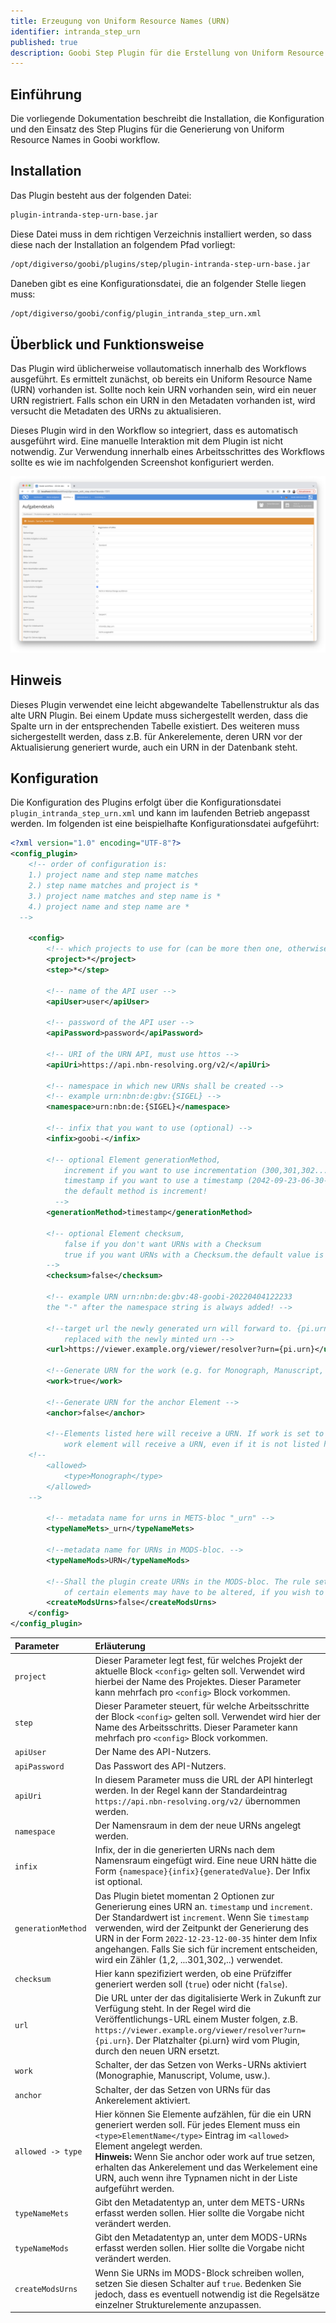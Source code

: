 ```yaml
---
title: Erzeugung von Uniform Resource Names (URN)
identifier: intranda_step_urn
published: true
description: Goobi Step Plugin für die Erstellung von Uniform Resource Names (URN).
---
```

## Einführung
Die vorliegende Dokumentation beschreibt die Installation, die Konfiguration und den Einsatz des Step Plugins für die Generierung von Uniform Resource Names in Goobi workflow.


## Installation
Das Plugin besteht aus der folgenden Datei:

```bash
plugin-intranda-step-urn-base.jar
```

Diese Datei muss in dem richtigen Verzeichnis installiert werden, so dass diese nach der Installation an folgendem Pfad vorliegt:

```bash
/opt/digiverso/goobi/plugins/step/plugin-intranda-step-urn-base.jar
```

Daneben gibt es eine Konfigurationsdatei, die an folgender Stelle liegen muss:

```bash
/opt/digiverso/goobi/config/plugin_intranda_step_urn.xml
```

## Überblick und Funktionsweise
Das Plugin wird üblicherweise vollautomatisch innerhalb des Workflows ausgeführt. Es ermittelt zunächst, ob bereits ein Uniform Resource Name (URN) vorhanden ist. Sollte noch kein URN vorhanden sein, wird ein neuer URN registriert. Falls schon ein URN in den Metadaten vorhanden ist, wird versucht die Metadaten des URNs zu aktualisieren.

Dieses Plugin wird in den Workflow so integriert, dass es automatisch ausgeführt wird. Eine manuelle Interaktion mit dem Plugin ist nicht notwendig. Zur Verwendung innerhalb eines Arbeitsschrittes des Workflows sollte es wie im nachfolgenden Screenshot konfiguriert werden.

![Integration des Plugins in den Workflow](screen1_de.png)


## Hinweis
Dieses Plugin verwendet eine leicht abgewandelte Tabellenstruktur als das alte URN Plugin. Bei einem Update muss sichergestellt werden, dass die Spalte urn in der entsprechenden Tabelle existiert. Des weiteren muss sichergestellt werden, dass z.B. für Ankerelemente, deren URN vor der Aktualisierung generiert wurde, auch ein URN in der Datenbank steht.


## Konfiguration
Die Konfiguration des Plugins erfolgt über die Konfigurationsdatei `plugin_intranda_step_urn.xml` und kann im laufenden Betrieb angepasst werden. Im folgenden ist eine beispielhafte Konfigurationsdatei aufgeführt:

```xml
<?xml version="1.0" encoding="UTF-8"?>
<config_plugin>
	<!-- order of configuration is:
    1.) project name and step name matches
    2.) step name matches and project is *
    3.) project name matches and step name is *
    4.) project name and step name are *
  -->

	<config>
		<!-- which projects to use for (can be more then one, otherwise use *) -->
		<project>*</project>
		<step>*</step>

		<!-- name of the API user -->
		<apiUser>user</apiUser>

		<!-- password of the API user -->
		<apiPassword>password</apiPassword>

		<!-- URI of the URN API, must use httos -->
		<apiUri>https://api.nbn-resolving.org/v2/</apiUri>

		<!-- namespace in which new URNs shall be created -->
		<!-- example urn:nbn:de:gbv:{SIGEL} -->
		<namespace>urn:nbn:de:{SIGEL}</namespace>

		<!-- infix that you want to use (optional) -->
		<infix>goobi-</infix>

        <!-- optional Element generationMethod,
			increment if you want to use incrementation (300,301,302...) to generate the part after the infix
			timestamp if you want to use a timestamp (2042-09-23-06-30-15) to generate the part after the infix
			the default method is increment!
		  -->
		<generationMethod>timestamp</generationMethod>

        <!-- optional Element checksum,
			false if you don't want URNs with a Checksum
			true if you want URNs with a Checksum.the default value is false;
		-->
		<checksum>false</checksum>

		<!-- example URN urn:nbn:de:gbv:48-goobi-20220404122233
        the "-" after the namespace string is always added! -->

		<!--target url the newly generated urn will forward to. {pi.urn} will be
			replaced with the newly minted urn -->
		<url>https://viewer.example.org/viewer/resolver?urn={pi.urn}</url>

		<!--Generate URN for the work (e.g. for Monograph, Manuscript, Volume, etc.)  -->
		<work>true</work>

		<!--Generate URN for the anchor Element -->
		<anchor>false</anchor>

		<!--Elements listed here will receive a URN. If work is set to true the
			work element will receive a URN, even if it is not listed here -->
    <!--
		<allowed>
			<type>Monograph</type>
		</allowed>
    -->

		<!-- metadata name for urns in METS-bloc "_urn" -->
		<typeNameMets>_urn</typeNameMets>

		<!--metadata name for URNs in MODS-bloc. -->
		<typeNameMods>URN</typeNameMods>

		<!--Shall the plugin create URNs in the MODS-bloc. The rule set entries
			of certain elements may have to be altered, if you wish to use this -->
		<createModsUrns>false</createModsUrns>
	</config>
</config_plugin>
```

| Parameter | Erläuterung |
| :--- | :--- |
| `project` | Dieser Parameter legt fest, für welches Projekt der aktuelle Block `<config>` gelten soll. Verwendet wird hierbei der Name des Projektes. Dieser Parameter kann mehrfach pro `<config>` Block vorkommen. |
| `step` | Dieser Parameter steuert, für welche Arbeitsschritte der Block `<config>` gelten soll. Verwendet wird hier der Name des Arbeitsschritts. Dieser Parameter kann mehrfach pro `<config>` Block vorkommen. |
| `apiUser` | Der Name des API-Nutzers. |
| `apiPassword` | Das Passwort des API-Nutzers. |
| `apiUri` | In diesem Parameter muss die URL der API hinterlegt werden. In der Regel kann der Standardeintrag `https://api.nbn-resolving.org/v2/` übernommen werden.  |
| `namespace` | Der Namensraum in dem der neue URNs angelegt werden. |
| `infix` | Infix, der in die generierten URNs nach dem Namensraum eingefügt wird. Eine neue URN hätte die Form `{namespace}{infix}{generatedValue}`. Der Infix ist optional. |
| `generationMethod` | Das Plugin bietet momentan 2 Optionen zur Generierung eines URN an. `timestamp` und `increment`. Der Standardwert ist `increment`. Wenn Sie `timestamp` verwenden, wird der Zeitpunkt der Generierung des URN in der Form `2022-12-23-12-00-35` hinter dem Infix angehangen. Falls Sie sich für increment entscheiden, wird ein Zähler (1,2, ...301,302,..) verwendet. |
| `checksum` | Hier kann spezifiziert werden, ob eine Prüfziffer generiert werden soll (`true`) oder nicht (`false`). |
| `url`   | Die URL unter der das digitalisierte Werk in Zukunft zur Verfügung steht. In der Regel wird die Veröffentlichungs-URL einem Muster folgen, z.B. `https://viewer.example.org/viewer/resolver?urn={pi.urn}`. Der Platzhalter {pi.urn} wird vom Plugin, durch den neuen URN ersetzt. |
| `work` | Schalter, der das Setzen von Werks-URNs aktiviert (Monographie, Manuscript, Volume, usw.). |
| `anchor` |Schalter, der das Setzen von URNs für das Ankerelement aktiviert. |
| `allowed -> type` | Hier können Sie Elemente aufzählen, für die ein URN generiert werden soll. Für jedes Element muss ein `<type>ElementName</type>` Eintrag im `<allowed>` Element angelegt werden. <br/>**Hinweis:** Wenn Sie anchor oder work auf true setzen, erhalten das Ankerelement und das Werkelement eine URN, auch wenn ihre Typnamen nicht in der Liste aufgeführt werden. |
| `typeNameMets` | Gibt den Metadatentyp an, unter dem METS-URNs erfasst werden sollen. Hier sollte die Vorgabe nicht verändert werden. |
| `typeNameMods`  | Gibt den Metadatentyp an, unter dem MODS-URNs erfasst werden sollen. Hier sollte die Vorgabe nicht verändert werden.  |
| `createModsUrns`  | Wenn Sie URNs im MODS-Block schreiben wollen, setzen Sie diesen Schalter auf `true`. Bedenken Sie jedoch, dass es eventuell notwendig ist die Regelsätze einzelner Strukturelemente anzupassen.  |
